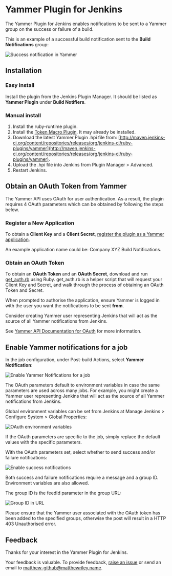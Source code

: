 # Yammer Plugin for Jenkins

The Yammer Plugin for Jenkins enables notifications to be sent to a Yammer group on the success or failure of a build.

This is an example of a successful build notification sent to the __Build Notifications__ group:

![Success notification in Yammer](https://github.com/mattriley/yammer-plugin-for-jenkins/raw/master/readme/success_notification_in_yammer.png)

## Installation

### Easy install

Install the plugin from the Jenkins Plugin Manager. It should be listed as __Yammer Plugin__ under __Build Notifiers__.

### Manual install

1. Install the ruby-runtime plugin.
2. Install the [Token Macro Plugin](https://wiki.jenkins-ci.org/display/JENKINS/Token+Macro+Plugin). It may already be installed.
3. Download the latest Yammer Plugin .hpi file from: [http://maven.jenkins-ci.org/content/repositories/releases/org/jenkins-ci/ruby-plugins/yammer](http://maven.jenkins-ci.org/content/repositories/releases/org/jenkins-ci/ruby-plugins/yammer).
4. Upload the .hpi file into Jenkins from Plugin Manager > Advanced.
5. Restart Jenkins.

## Obtain an OAuth Token from Yammer

The Yammer API uses OAuth for user authentication.
As a result, the plugin requires 4 OAuth parameters which can be obtained by following the steps below.

### Register a New Application

To obtain a __Client Key__ and a __Client Secret__, [register the plugin as a Yammer application](https://www.yammer.com/client_applications/new).

An example application name could be: Company XYZ Build Notifications.

### Obtain an OAuth Token

To obtain an __OAuth Token__ and an __OAuth Secret__, download and run [get_auth.rb](https://github.com/jenkinsci/yammer-plugin/blob/master/get_auth.rb) using Ruby.
get_auth.rb is a helper script that will request your Client Key and Secret, and walk through the process of obtaining an OAuth Token and Secret.

When prompted to authorise the application, ensure Yammer is logged in with the user you want the notifications to be sent __from__.

Consider creating Yammer user representing Jenkins that will act as the source of all Yammer notifications from Jenkins.

See [Yammer API Documentation for OAuth](https://developer.yammer.com/api/#oauth) for more information.

## Enable Yammer notifications for a job

In the job configuration, under Post-build Actions, select __Yammer Notification__:

![Enable Yammer Notifications for a job](https://github.com/mattriley/yammer-plugin-for-jenkins/raw/master/readme/enable_yammer_notifications_for_job.png)

The OAuth parameters default to environment variables in case the same parameters are used across many jobs.
For example, you might create a Yammer user representing Jenkins that will act as the source of all Yammer notifications from Jenkins.

Global environment variables can be set from Jenkins at Manage Jenkins > Configure System > Global Properties:

![OAuth environment variables](https://github.com/mattriley/yammer-plugin-for-jenkins/raw/master/readme/oauth_environment_variables.png)

If the OAuth parameters are specific to the job, simply replace the default values with the specific parameters.

With the OAuth parameters set, select whether to send success and/or failure notifications:

![Enable success notifications](https://github.com/mattriley/yammer-plugin-for-jenkins/raw/master/readme/enable_success_notifications.png)

Both success and failure notifications require a message and a group ID. Environment variables are also allowed.

The group ID is the feedId parameter in the group URL:

![Group ID in URL](https://github.com/mattriley/yammer-plugin-for-jenkins/raw/master/readme/group_id_in_url.png)

Please ensure that the Yammer user associated with the OAuth token has been added to the specified groups,
otherwise the post will result in a HTTP 403 Unauthorised error.

## Feedback

Thanks for your interest in the Yammer Plugin for Jenkins.

Your feedback is valuable. To provide feedback, [raise an issue](https://github.com/mattriley/yammer-plugin-for-jenkins/issues)
or send an email to matthew-github@matthewriley.name.


